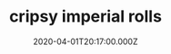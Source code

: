 ---
categories:
  - lunch
date: 2020-04-01T20:17:00.000Z
title: cripsy imperial rolls
description: >-
  gulf shrimp, pork shoulder, vermicelli noodles, roasted peanut
type: rolls
price: 14
---